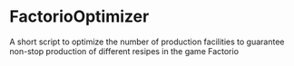 # FactorioOptimizer
A short script to optimize the number of production facilities to guarantee non-stop production of different resipes in the game Factorio

